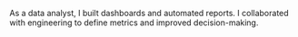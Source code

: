As a data analyst, I built dashboards and automated reports. I collaborated with engineering to define metrics and improved decision-making.